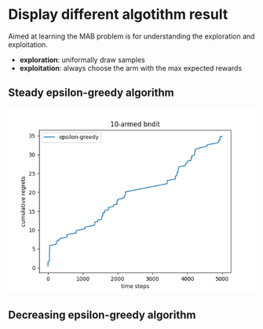 # Display different algotithm result
Aimed at learning the MAB problem is for understanding the exploration and exploitation.
- **exploration**: uniformally draw samples 
- **exploitation**: always choose the arm with the max expected rewards

## Steady epsilon-greedy algorithm
![image](./img/epsilon-greedy-1.png)

## Decreasing epsilon-greedy algorithm